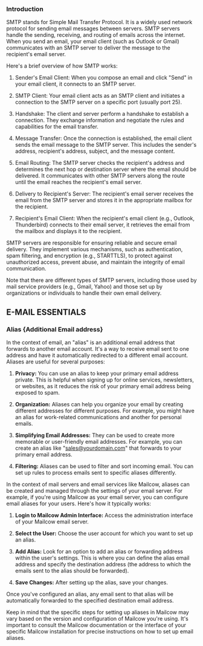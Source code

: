 ### Introduction

SMTP stands for Simple Mail Transfer Protocol. It is a widely used network protocol for sending email messages between servers. SMTP servers handle the sending, receiving, and routing of emails across the internet. When you send an email, your email client (such as Outlook or Gmail) communicates with an SMTP server to deliver the message to the recipient's email server.

Here's a brief overview of how SMTP works:

1. Sender's Email Client: When you compose an email and click "Send" in your email client, it connects to an SMTP server.
    
2. SMTP Client: Your email client acts as an SMTP client and initiates a connection to the SMTP server on a specific port (usually port 25).
    
3. Handshake: The client and server perform a handshake to establish a connection. They exchange information and negotiate the rules and capabilities for the email transfer.
    
4. Message Transfer: Once the connection is established, the email client sends the email message to the SMTP server. This includes the sender's address, recipient's address, subject, and the message content.
    
5. Email Routing: The SMTP server checks the recipient's address and determines the next hop or destination server where the email should be delivered. It communicates with other SMTP servers along the route until the email reaches the recipient's email server.
    
6. Delivery to Recipient's Server: The recipient's email server receives the email from the SMTP server and stores it in the appropriate mailbox for the recipient.
    
7. Recipient's Email Client: When the recipient's email client (e.g., Outlook, Thunderbird) connects to their email server, it retrieves the email from the mailbox and displays it to the recipient.

SMTP servers are responsible for ensuring reliable and secure email delivery. They implement various mechanisms, such as authentication, spam filtering, and encryption (e.g., STARTTLS), to protect against unauthorized access, prevent abuse, and maintain the integrity of email communication.

Note that there are different types of SMTP servers, including those used by mail service providers (e.g., Gmail, Yahoo) and those set up by organizations or individuals to handle their own email delivery.

## E-MAIL ESSENTIALS
### Alias {Additional Email address}
  In the context of email, an "alias" is an additional email address that forwards to another email account. It's a way to receive email sent to one address and have it automatically redirected to a different email account. Aliases are useful for several purposes:

1. **Privacy:** You can use an alias to keep your primary email address private. This is helpful when signing up for online services, newsletters, or websites, as it reduces the risk of your primary email address being exposed to spam.

2. **Organization:** Aliases can help you organize your email by creating different addresses for different purposes. For example, you might have an alias for work-related communications and another for personal emails.

3. **Simplifying Email Addresses:** They can be used to create more memorable or user-friendly email addresses. For example, you can create an alias like "sales@yourdomain.com" that forwards to your primary email address.

4. **Filtering:** Aliases can be used to filter and sort incoming email. You can set up rules to process emails sent to specific aliases differently.

In the context of mail servers and email services like Mailcow, aliases can be created and managed through the settings of your email server. For example, if you're using Mailcow as your email server, you can configure email aliases for your users. Here's how it typically works:

1. **Login to Mailcow Admin Interface:** Access the administration interface of your Mailcow email server.

2. **Select the User:** Choose the user account for which you want to set up an alias.

3. **Add Alias:** Look for an option to add an alias or forwarding address within the user's settings. This is where you can define the alias email address and specify the destination address (the address to which the emails sent to the alias should be forwarded).

4. **Save Changes:** After setting up the alias, save your changes.

Once you've configured an alias, any email sent to that alias will be automatically forwarded to the specified destination email address.

Keep in mind that the specific steps for setting up aliases in Mailcow may vary based on the version and configuration of Mailcow you're using. It's important to consult the Mailcow documentation or the interface of your specific Mailcow installation for precise instructions on how to set up email aliases.